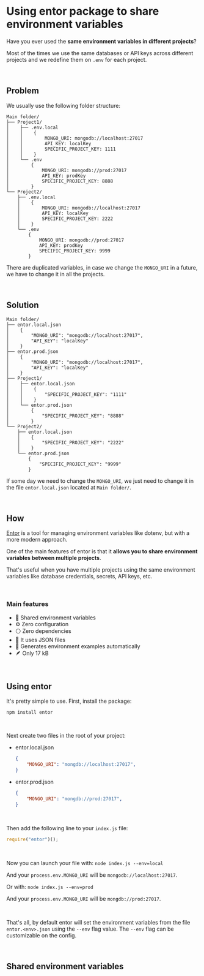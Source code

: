 
# Using entor package to share environment variables

Have you ever used the **same environment variables in different projects**?

Most of the times we use the same databases or API keys across different projects and we redefine them on `.env` for each project.



<br>

## Problem

We usually use the following folder structure:

```
Main folder/
├── Project1/
│    ├── .env.local
│    │    {
│    │        MONGO_URI: mongodb://localhost:27017
│    │        API_KEY: localKey
│    │        SPECIFIC_PROJECT_KEY: 1111
│    │    }
│    └── .env
│        {
│            MONGO_URI: mongodb://prod:27017
│            API_KEY: prodKey
│            SPECIFIC_PROJECT_KEY: 8888
│        }
└── Project2/
    ├── .env.local
    │    {
    │        MONGO_URI: mongodb://localhost:27017
    │        API_KEY: localKey
    │        SPECIFIC_PROJECT_KEY: 2222
    │    }
    └── .env
        {
            MONGO_URI: mongodb://prod:27017
            API_KEY: prodKey
            SPECIFIC_PROJECT_KEY: 9999
        }
```


There are duplicated variables, in case we change the `MONGO_URI` in a future, we have to change it in all the projects.



<br>

## Solution

```
Main folder/
├── entor.local.json
│    {
│        "MONGO_URI": "mongodb://localhost:27017",
│        "API_KEY": "localKey"
│    }
├── entor.prod.json
│    {
│        "MONGO_URI": "mongodb://localhost:27017",
│        "API_KEY": "localKey"
│    }
├── Project1/
│    ├── entor.local.json
│    │    {
│    │        "SPECIFIC_PROJECT_KEY": "1111"
│    │    }
│    └── entor.prod.json
│        {
│            "SPECIFIC_PROJECT_KEY": "8888"
│        }
└── Project2/
    ├── entor.local.json
    │    {
    │        "SPECIFIC_PROJECT_KEY": "2222"
    │    }
    └── entor.prod.json
        {
            "SPECIFIC_PROJECT_KEY": "9999"
        }
```

If some day we need to change the `MONGO_URI`, we just need to change it in the file `entor.local.json` located at `Main folder/`.


<br>

## How

[Entor](https://www.npmjs.com/package/entor) is a tool for managing environment variables like dotenv, but with a more modern approach.

One of the main features of entor is that it **allows you to share environment variables between multiple projects**.

That's useful when you have multiple projects using the same environment variables like database credentials, secrets, API keys, etc.



<br>

### Main features

- 🎎 Shared environment variables
- ⚙️ Zero configuration
- ⚪️ Zero dependencies
- 📄 It uses JSON files
- 🔨 Generates environment examples automatically
- 🪶 Only 17 kB



<br>

## Using entor

It's pretty simple to use. First, install the package:

`npm install entor`


<br>

Next create two files in the root of your project:

- entor.local.json
	```json
	{
		"MONGO_URI": "mongdb://localhost:27017",
	}
	```

- entor.prod.json
	```json
	{
		"MONGO_URI": "mongdb://prod:27017",
	}
	```

<br>

Then add the following line to your `index.js` file:

```js
require("entor")();
```


<br>


Now you can launch your file with:
`node index.js --env=local`

And your `process.env.MONGO_URI` will be `mongodb://localhost:27017`.

Or with:
`node index.js --env=prod`

And your `process.env.MONGO_URI` will be `mongdb://prod:27017`.


<br>


That's all, by default entor will set the environment variables from the file `entor.<env>.json` using the `--env` flag value.
The `--env` flag can be customizable on the config.



<br>

## Shared environment variables



